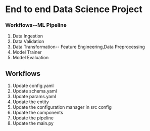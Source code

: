# End to end Data Science Project

### Workflows--ML Pipeline

1. Data Ingestion
2. Data Validation
3. Data Transformation-- Feature Engineering,Data Preprocessing
4. Model Trainer
5. Model Evaluation

## Workflows

1. Update config.yaml
2. Update schema.yaml
3. Update params.yaml
4. Update the entity
5. Update the configuration manager in src config
6. Update the components
7. Update the pipeline
8. Update the main.py
